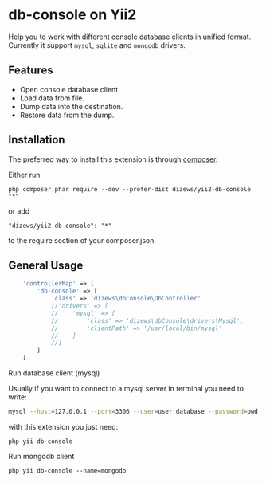 db-console on Yii2
==================

Help you to work with different console database clients in unified format.
Currently it support ```mysql```, ```sqlite``` and ```mongodb``` drivers.

Features
--------
- Open console database client.
- Load data from file.
- Dump data into the destination.
- Restore data from the dump.

Installation
------------

The preferred way to install this extension is through [composer](http://getcomposer.org/download/).

Either run

```
php composer.phar require --dev --prefer-dist dizews/yii2-db-console "*"
```

or add

```
"dizews/yii2-db-console": "*"
```

to the require section of your composer.json.

General Usage
-------------

```php
    'controllerMap' => [
        'db-console' => [
            'class' => 'dizews\dbConsole\DbController'
            //'drivers' => [
            //    'mysql' => [
            //        'class' => 'dizews\dbConsole\drivers\Mysql',
            //        'clientPath' => '/usr/local/bin/mysql'
            //    ]
            //]
        ]
    ]
```

Run database client (mysql)

Usually if you want to connect to a mysql server in terminal you need to write:

```bash
mysql --host=127.0.0.1 --port=3306 --user=user database --password=pwd
```

with this extension you just need:

```
php yii db-console
```

Run mongodb client

```
php yii db-console --name=mongodb
```


